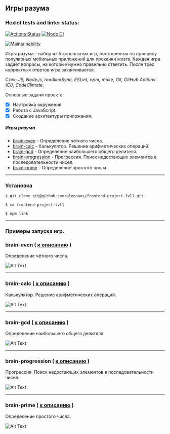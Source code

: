 <a name="contents"></a>

## Игры разума

[brain-games]: https://github.com/aleonaos/frontend-project-lvl1 'Brain-games'

### Hexlet tests and linter status:

[![Actions Status](https://github.com/aleonaos/frontend-project-lvl1/workflows/hexlet-check/badge.svg)](https://github.com/aleonaos/frontend-project-lvl1/actions)
[![Node CI](https://github.com/aleonaos/frontend-project-lvl1/actions/workflows/github-actions-demo.yml/badge.svg)](https://github.com/aleonaos/frontend-project-lvl1/actions/workflows/github-actions-demo.yml)

[![Maintainability](https://api.codeclimate.com/v1/badges/a99a88d28ad37a79dbf6/maintainability)](https://codeclimate.com/github/aleonaos/frontend-project-lvl1/maintainability)

Игры разума - набор из 5 консольных игр, построенных по принципу популярных мобильных приложений для прокачки мозга.
Каждая игра задаёт вопросы, на которые нужно правильно ответить. После трёх корректных ответов игра заканчивается.

Стек: _JS, Node.js, readlineSync, ESLint, npm, make, Git, GitHub Actions (CI), CodeClimate_.

Основные задачи проекта:

- [x] Настройка окружения.
- [x] Работа с JavaScript.
- [x] Создание архитектуры приложения.

##### Игры разума

- [brain-even](#brain-even) - Определение чётного числа.
- [brain-calc](#brain-calc) - Калькулятор. Решение арифметических операций.
- [brain-gcd](#brain-gcd) - Определение наибольшего общего делителя.
- [brain-progression](#brain-progression) - Прогрессия. Поиск недостающих элементов в последовательности чисел.
- [brain-prime](#brain-prime) - Определение простого числа.

---

### Установка

```
$ git clone git@github.com:aleonaos/frontend-project-lvl1.git

$ cd frontend-project-lvl1

$ npm link
```

---

### Примеры запуска игр.

### brain-even ( [к описанию](#contents) ) <a name="brain-even"></a>

Определение чётного числа.

![Alt Text](https://github.com/aleonaos/frontend-project-lvl1/blob/main/src/examples/brain-even-example.gif?raw=true)

---

### brain-calc ( [к описанию](#contents) ) <a name="brain-calc"></a>

Калькулятор. Решение арифметических операций.

![Alt Text](https://github.com/aleonaos/frontend-project-lvl1/blob/main/src/examples/brain-calc-example.gif?raw=true)

---

### brain-gcd ( [к описанию](#contents) ) <a name="brain-gcd"></a>

Определение наибольшего общего делителя.

![Alt Text](https://github.com/aleonaos/frontend-project-lvl1/blob/main/src/examples/brain-gcd-example.gif?raw=true)

---

### brain-progression ( [к описанию](#contents) ) <a name="brain-progression"></a>

Прогрессия. Поиск недостающих элементов в последовательности чисел.

![Alt Text](https://github.com/aleonaos/frontend-project-lvl1/blob/main/src/examples/brain-progression-example.gif?raw=true)

---

### brain-prime ( [к описанию](#contents) ) <a name="brain-prime"></a>

Определение простого числа.

![Alt Text](https://github.com/aleonaos/frontend-project-lvl1/blob/main/src/examples/brain-prime-example.gif?raw=true)

